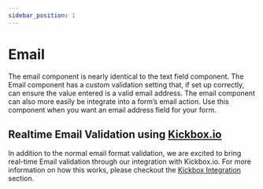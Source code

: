 ```yaml
---
sidebar_position: 1
---
```


# Email

The email component is nearly identical to the text field component. The Email component has a custom validation setting that, if set up correctly, can ensure the value entered is a valid email address. The email component can also more easily be integrate into a form’s email action. Use this component when you want an email address field for your form.

## Realtime Email Validation using [Kickbox.io](https://kickbox.io/)

In addition to the normal email format validation, we are excited to bring real-time Email validation through our integration with Kickbox.io. For more information on how this works, please checkout the [Kickbox Integration](http://localhost:4000/developer/integrations/email/#kickbox) section.

